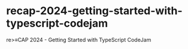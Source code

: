 # recap-2024-getting-started-with-typescript-codejam
re>≡CAP 2024 - Getting Started with TypeScript CodeJam
